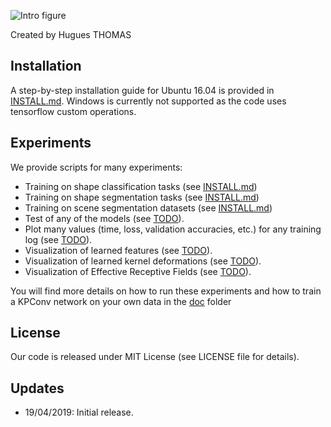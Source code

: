 
![Intro figure](https://github.com/HuguesTHOMAS/KPConv/blob/master/doc/Github_intro.png)

Created by Hugues THOMAS

## Installation

A step-by-step installation guide for Ubuntu 16.04 is provided in [INSTALL.md](./INSTALL.md). Windows is currently not supported as the code uses tensorflow custom operations.


## Experiments

We provide scripts for many experiments:

* Training on shape classification tasks (see [INSTALL.md](./blob/master/doc/object_classification_guide.md))
* Training on shape segmentation tasks (see [INSTALL.md](./blob/master/doc/object_segmentation_guide.md))
* Training on scene segmentation datasets (see [INSTALL.md](./blob/master/doc/scene_segmentation_guide.md))
* Test of any of the models (see [TODO](./blob/master/doc/TODO.md)).
* Plot many values (time, loss, validation accuracies, etc.) for any training log (see [TODO](./blob/master/doc/TODO.md)).
* Visualization of learned features (see [TODO](./blob/master/doc/TODO.md)).
* Visualization of learned kernel deformations (see [TODO](./blob/master/doc/TODO.md)).
* Visualization of Effective Receptive Fields (see [TODO](./blob/master/doc/TODO.md)).

You will find more details on how to run these experiments and how to train a KPConv network on your own data in the [doc](./doc) folder

## License
Our code is released under MIT License (see LICENSE file for details).

## Updates
* 19/04/2019: Initial release.

